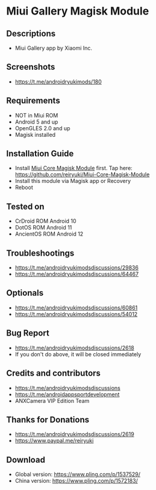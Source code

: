 # Miui Gallery Magisk Module

## Descriptions
- Miui Gallery app by Xiaomi Inc.

## Screenshots
- https://t.me/androidryukimods/180

## Requirements
- NOT in Miui ROM
- Android 5 and up
- OpenGLES 2.0 and up
- Magisk installed

## Installation Guide
- Install [Miui Core Magisk Module](https://github.com/reiryuki/Miui-Core-Magisk-Module) first. Tap here: https://github.com/reiryuki/Miui-Core-Magisk-Module
- Install this module via Magisk app or Recovery
- Reboot

## Tested on
- CrDroid ROM Android 10
- DotOS ROM Android 11
- AncientOS ROM Android 12

## Troubleshootings
- https://t.me/androidryukimodsdiscussions/29836
- https://t.me/androidryukimodsdiscussions/64467

## Optionals
- https://t.me/androidryukimodsdiscussions/60861
- https://t.me/androidryukimodsdiscussions/54012

## Bug Report
- https://t.me/androidryukimodsdiscussions/2618
- If you don't do above, it will be closed immediately

## Credits and contributors
- https://t.me/androidryukimodsdiscussions
- https://t.me/androidappsportdevelopment
- ANXCamera VIP Edition Team

## Thanks for Donations
- https://t.me/androidryukimodsdiscussions/2619
- https://www.paypal.me/reiryuki

## Download
- Global version: https://www.pling.com/p/1537529/
- China version: https://www.pling.com/p/1572183/

